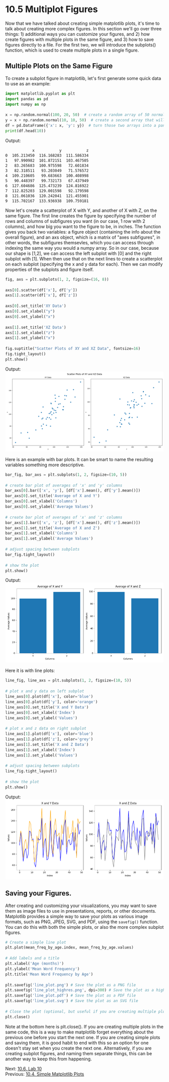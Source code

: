 # 10.5 Multiplot Figures

Now that we have talked about creating simple matplotlib plots, it's time to talk about creating more 
complex figures. In this section we'll go over three things: 1) additional ways you 
can customize your figures, and 2) how create figures with multiple plots in the same figure, and 3) how 
to save figures directly to a file. For the first two, we will introduce the  subplots() function, which is used to 
create multiple plots in a single figure.

## Multiple Plots on the Same Figure
To create a subplot figure in matplotlib, let's first generate some quick data to use as an example:
```python
import matplotlib.pyplot as plt
import pandas as pd
import numpy as np

x = np.random.normal(100, 20, 50)  # create a random array of 50 normally distributed numbers
y = x + np.random.normal(10, 10, 50)  # create a second array that will be correlated with the first one
df = pd.DataFrame({'x': x, 'y': y})  # turn those two arrays into a pandas dataframe
print(df.head(10))
```
Output:
```text
            x           y           z
0  105.213450  116.168283  111.586334
1   97.990982  101.872151  103.467505
2   83.265683  100.975598   72.601834
3   82.318511   93.203049   71.576572
4  109.210605   99.683663  100.408998
5   90.448397   99.732173   67.437949
6  127.604686  125.473239  124.816922
7  112.825203  129.001598   92.179598
8  121.061036  120.242041  121.455901
9  115.702167  133.936938  109.759181
```
Now let's create a scatterplot of X with Y, and another of X with Z, on the same figure. The first line 
creates the figure by specifying the number of rows and columns of subfigures you want (in our case, 1 row with 2 
columns), and how big you want to the figure to be, in inches. The function gives you back two variables: a figure 
object (containing the info about the overall figure), and an axs object, which is a matrix of "axes subfigures",
in other words, the subfigures themsevles, which you can access through indexing the same way you would a numpy 
array. So in our case, because our shape is [1,2], we can access the left subplot with [0] and the right subplot with 
[1]. When then use that on the next lines to create a scatterplot on each subplot (specifying the x and y data for 
each). Then we can modify properties of the subplots and figure itself.
```python
fig, axs = plt.subplots(1, 2, figsize=(16, 8))

axs[0].scatter(df['x'], df['y'])
axs[1].scatter(df['x'], df['z'])

axs[0].set_title('XY Data')
axs[0].set_xlabel("y")
axs[0].set_ylabel("x")

axs[1].set_title('XZ Data')
axs[1].set_xlabel("z")
axs[1].set_ylabel("x")

fig.suptitle("Scatter Plots of XY and XZ Data", fontsize=16)
fig.tight_layout()
plt.show()
```
Output:\
![Two Scatterplots](../images/two_scatters.png)

Here is an example with bar plots. It can be smart to name the resulting variables something more descriptive.
```python
bar_fig, bar_axs = plt.subplots(1, 2, figsize=(10, 5))

# create bar plot of averages of 'x' and 'y' columns
bar_axs[0].bar(['x', 'y'], [df['x'].mean(), df['y'].mean()])
bar_axs[0].set_title('Average of X and Y')
bar_axs[0].set_xlabel('Columns')
bar_axs[0].set_ylabel('Average Values')

# create bar plot of averages of 'x' and 'z' columns
bar_axs[1].bar(['x', 'z'], [df['x'].mean(), df['z'].mean()])
bar_axs[1].set_title('Average of X and Z')
bar_axs[1].set_xlabel('Columns')
bar_axs[1].set_ylabel('Average Values')

# adjust spacing between subplots
bar_fig.tight_layout()

# show the plot
plt.show()
```
Output:\
![Two Bar Plots](../images/two_bars.png)

Here it is with line plots:
```python
line_fig, line_axs = plt.subplots(1, 2, figsize=(10, 5))

# plot x and y data on left subplot
line_axs[0].plot(df['x'], color='blue')
line_axs[0].plot(df['y'], color='orange')
line_axs[0].set_title('X and Y Data')
line_axs[0].set_xlabel('Index')
line_axs[0].set_ylabel('Values')

# plot x and z data on right subplot
line_axs[1].plot(df['x'], color='blue')
line_axs[1].plot(df['z'], color='grey')
line_axs[1].set_title('X and Z Data')
line_axs[1].set_xlabel('Index')
line_axs[1].set_ylabel('Values')

# adjust spacing between subplots
line_fig.tight_layout()

# show the plot
plt.show()
```
Output:\
![Two Lines](../images/two_line_subplots.png)

## Saving your Figures.

After creating and customizing your visualizations, you may want to save them as image files to use in presentations,
reports, or other documents. Matplotlib provides a simple way to save your plots as various image formats, such as 
PNG, JPEG, SVG, and PDF, using the `savefig()` function. You can do this with both the simple plots, or also the 
more complex subplot figures.
```python
# Create a simple line plot
plt.plot(mean_freq_by_age.index, mean_freq_by_age.values)

# Add labels and a title
plt.xlabel('Age (months)')
plt.ylabel('Mean Word Frequency')
plt.title('Mean Word Frequency by Age')

plt.savefig('line_plot.png') # Save the plot as a PNG file
plt.savefig('line_plot_highres.png', dpi=300) # Save the plot as a high-resolution PNG file
plt.savefig('line_plot.pdf') # Save the plot as a PDF file
plt.savefig('line_plot.svg') # Save the plot as an SVG file

# Close the plot (optional, but useful if you are creating multiple plots in a loop)
plt.close()
```
Note at the bottom here is plt.close(). If you are creating multiple plots in the same code, this is a way to 
make matplotlib forget everything about the previous one before you start the next one. If you are creating simple 
plots and saving them, it is good habit to end with this so an option for one doesn't stay set when you create the 
next one. Alternatively, if you are creating subplot figures, and naming them separate things, this can be another 
way to keep this from happening.

Next: [10.6. Lab 10](10.6.%20Lab%2010.md)<br>
Previous: [10.4. Simple Matplotlib Plots](10.4.%20Simple%20Matplotlib%20Plots.md)
